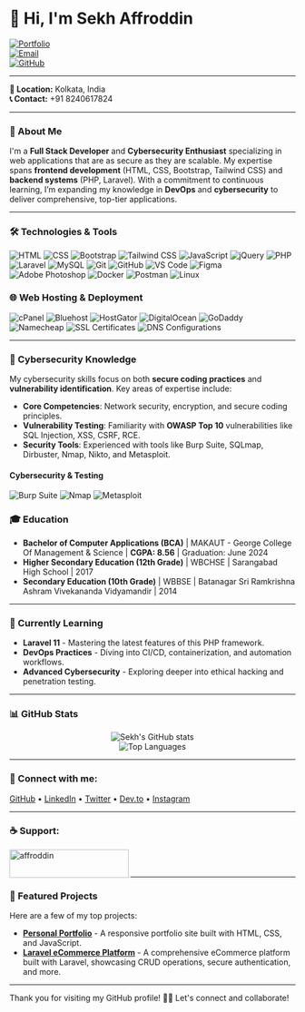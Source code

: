 # 👋 Hi, I'm Sekh Affroddin

[![Portfolio](https://img.shields.io/badge/Portfolio-Website-0C71E0?style=for-the-badge&logo=netlify&logoColor=white)](https://affroddin.netlify.app)  
[![Email](https://img.shields.io/badge/Email-skaffroddin4@gmail.com-EA4335?style=for-the-badge&logo=gmail&logoColor=white)](mailto:skaffroddin4@gmail.com)  
[![GitHub](https://img.shields.io/badge/GitHub-skaffroddin-181717?style=for-the-badge&logo=github&logoColor=white)](https://github.com/skaffroddin?tab=repositories)

---

**📍 Location:** Kolkata, India  
**📞 Contact:** +91 8240617824

---

### 🌟 About Me  
I'm a **Full Stack Developer** and **Cybersecurity Enthusiast** specializing in web applications that are as secure as they are scalable. My expertise spans **frontend development** (HTML, CSS, Bootstrap, Tailwind CSS) and **backend systems** (PHP, Laravel). With a commitment to continuous learning, I’m expanding my knowledge in **DevOps** and **cybersecurity** to deliver comprehensive, top-tier applications.

---

### 🛠️ Technologies & Tools  
<div>
  <img src="https://img.shields.io/badge/HTML-E34F26?style=flat-square&logo=html5&logoColor=white" alt="HTML">
  <img src="https://img.shields.io/badge/CSS-1572B6?style=flat-square&logo=css3&logoColor=white" alt="CSS">
  <img src="https://img.shields.io/badge/Bootstrap-563D7C?style=flat-square&logo=bootstrap&logoColor=white" alt="Bootstrap">
  <img src="https://img.shields.io/badge/Tailwind%20CSS-06B6D4?style=flat-square&logo=tailwind-css&logoColor=white" alt="Tailwind CSS">
  <img src="https://img.shields.io/badge/JavaScript-F7DF1E?style=flat-square&logo=javascript&logoColor=black" alt="JavaScript">
  <img src="https://img.shields.io/badge/jQuery-0769AD?style=flat-square&logo=jquery&logoColor=white" alt="jQuery">
  <img src="https://img.shields.io/badge/PHP-777BB4?style=flat-square&logo=php&logoColor=white" alt="PHP">
  <img src="https://img.shields.io/badge/Laravel-FF2D20?style=flat-square&logo=laravel&logoColor=white" alt="Laravel">
  <img src="https://img.shields.io/badge/MySQL-4479A1?style=flat-square&logo=mysql&logoColor=white" alt="MySQL">
  <img src="https://img.shields.io/badge/Git-F05032?style=flat-square&logo=git&logoColor=white" alt="Git">
  <img src="https://img.shields.io/badge/GitHub-181717?style=flat-square&logo=github&logoColor=white" alt="GitHub">
  <img src="https://img.shields.io/badge/VS%20Code-007ACC?style=flat-square&logo=visual-studio-code&logoColor=white" alt="VS Code">
  <img src="https://img.shields.io/badge/Figma-F24E1E?style=flat-square&logo=figma&logoColor=white" alt="Figma">
  <img src="https://img.shields.io/badge/Photoshop-31A8FF?style=flat-square&logo=adobe-photoshop&logoColor=white" alt="Adobe Photoshop">
  <img src="https://img.shields.io/badge/Docker-2496ED?style=flat-square&logo=docker&logoColor=white" alt="Docker">
  <img src="https://img.shields.io/badge/Postman-FF6C37?style=flat-square&logo=postman&logoColor=white" alt="Postman">
  <img src="https://img.shields.io/badge/Linux-FFCC00?style=flat-square&logo=linux&logoColor=black" alt="Linux">
</div>

### 🌐 Web Hosting & Deployment  
<div>
  <img src="https://img.shields.io/badge/cPanel-1D2D50?style=flat-square&logo=cpanel&logoColor=white" alt="cPanel">
  <img src="https://img.shields.io/badge/Bluehost-003B5C?style=flat-square&logo=bluehost&logoColor=white" alt="Bluehost">
  <img src="https://img.shields.io/badge/HostGator-0A82D1?style=flat-square&logo=hostgator&logoColor=white" alt="HostGator">
  <img src="https://img.shields.io/badge/DigitalOcean-0080FF?style=flat-square&logo=digitalocean&logoColor=white" alt="DigitalOcean">
  <img src="https://img.shields.io/badge/GoDaddy-0075B6?style=flat-square&logo=godaddy&logoColor=white" alt="GoDaddy">
  <img src="https://img.shields.io/badge/Namecheap-FF6600?style=flat-square&logo=namecheap&logoColor=white" alt="Namecheap">
  <img src="https://img.shields.io/badge/SSL%20Certificates-0072C6?style=flat-square&logo=ssl&logoColor=white" alt="SSL Certificates">
  <img src="https://img.shields.io/badge/DNS%20Configurations-FFA500?style=flat-square&logo=dns&logoColor=white" alt="DNS Configurations">
</div>

---

### 🔐 Cybersecurity Knowledge  
My cybersecurity skills focus on both **secure coding practices** and **vulnerability identification**. Key areas of expertise include:  
- **Core Competencies**: Network security, encryption, and secure coding principles.  
- **Vulnerability Testing**: Familiarity with **OWASP Top 10** vulnerabilities like SQL Injection, XSS, CSRF, RCE.  
- **Security Tools**: Experienced with tools like Burp Suite, SQLmap, Dirbuster, Nmap, Nikto, and Metasploit.

#### **Cybersecurity & Testing**  
<div>
  <img src="https://img.shields.io/badge/Burp%20Suite-FF5700?style=flat-square&logo=burp-suite&logoColor=white" alt="Burp Suite">
  <img src="https://img.shields.io/badge/Nmap-494B8C?style=flat-square&logo=nmap&logoColor=white" alt="Nmap">
  <img src="https://img.shields.io/badge/Metasploit-175D8D?style=flat-square&logo=metasploit&logoColor=white" alt="Metasploit">
</div>

### 🎓 Education  
- **Bachelor of Computer Applications (BCA)** | MAKAUT - George College Of Management & Science | **CGPA: 8.56** | Graduation: June 2024  
- **Higher Secondary Education (12th Grade)** | WBCHSE | Sarangabad High School | 2017  
- **Secondary Education (10th Grade)** | WBBSE | Batanagar Sri Ramkrishna Ashram Vivekananda Vidyamandir | 2014

---

### 🌱 Currently Learning  
- **Laravel 11** - Mastering the latest features of this PHP framework.  
- **DevOps Practices** - Diving into CI/CD, containerization, and automation workflows.  
- **Advanced Cybersecurity** - Exploring deeper into ethical hacking and penetration testing.

---

### 📊 GitHub Stats  
<div align="center">
  
  ![Sekh's GitHub stats](https://github-readme-stats.vercel.app/api?username=skaffroddin&show_icons=true&theme=radical&hide=issues,prs)  
  ![Top Languages](https://github-readme-stats.vercel.app/api/top-langs/?username=skaffroddin&layout=compact&theme=radical)

</div>

---

### 📱 Connect with me:  
<p align="left">
    <a href="https://github.com/skaffroddin" target="_blank">GitHub</a> •
    <a href="https://www.linkedin.com/in/sekh-affroddin" target="_blank">LinkedIn</a> •
    <a href="https://twitter.com/sekh_affroddin" target="_blank">Twitter</a> •
    <a href="https://dev.to/sekh_affroddin" target="_blank">Dev.to</a> •
    <a href="https://www.instagram.com/sekh_affroddin" target="_blank">Instagram</a>
</p>


---

### ☕ Support:  
<p><a href="https://www.buymeacoffee.com/affroddin"> 
    <img align="left" src="https://cdn.buymeacoffee.com/buttons/v2/default-yellow.png" height="50" width="210" alt="affroddin" />
</a></p><br><br>

---

### 🚀 Featured Projects  
Here are a few of my top projects:  
- [**Personal Portfolio**](https://github.com/skaffroddin/portfolio) - A responsive portfolio site built with HTML, CSS, and JavaScript.  
- [**Laravel eCommerce Platform**](https://github.com/skaffroddin/laravel-ecommerce) - A comprehensive eCommerce platform built with Laravel, showcasing CRUD operations, secure authentication, and more.

---

Thank you for visiting my GitHub profile! 👨‍💻 Let's connect and collaborate!  
